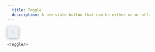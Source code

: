 ```yaml
---
  title: Toggle
  description: A two-state button that can be either on or off.
---
```


<script>
    import Toggle from '$lib/components/Toggle';
</script>

<style global>
.toggle {
    background-color: #eceff4;
    color: #5e81ac;
    height: 35px;
    width: 35px;
    border-radius: 4px;
    display: flex;
    font-size: 15px;
    line-height: 1;
    align-items: center;
    justify-content: center;
    box-shadow: 0 2px 10px #2e344077;
}
.toggle:hover {
    background-color: #5e81ac;
    color: #eceff4;
}
.toggle[aria-pressed='true'],
.toggle[aria-checked='true'] {
    background-color: #5e81ac;
    color: #eceff4;
}
.toggle:focus {
    box-shadow: 0 0 0 2px #2e344077;
}
</style>

<!--code start-->
<Toggle class="toggle" slot="component">I</Toggle>
<!--code end-->

```svelte
<Toggle/>
```